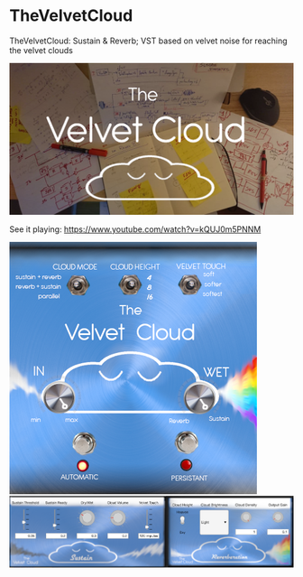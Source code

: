 # TheVelvetCloud
TheVelvetCloud: Sustain & Reverb; VST based on velvet noise for reaching the velvet clouds

![TVCportada](TVCportada.png)

See it playing:
https://www.youtube.com/watch?v=kQUJ0m5PNNM


![VelvetCloudUIrainbow](VelvetCloudUIrainbow.png)
![tvc](tvc.png)
